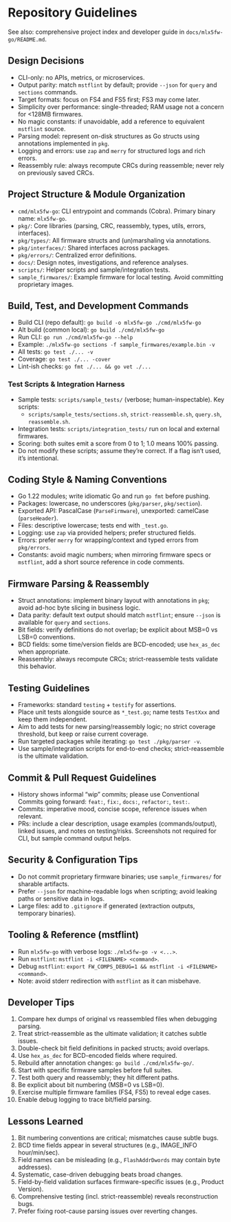 # Repository Guidelines

See also: comprehensive project index and developer guide in `docs/mlx5fw-go/README.md`.

## Design Decisions
- CLI-only: no APIs, metrics, or microservices.
- Output parity: match `mstflint` by default; provide `--json` for `query` and `sections` commands.
- Target formats: focus on FS4 and FS5 first; FS3 may come later.
- Simplicity over performance: single-threaded; RAM usage not a concern for <128MB firmwares.
- No magic constants: if unavoidable, add a reference to equivalent `mstflint` source.
- Parsing model: represent on-disk structures as Go structs using annotations implemented in `pkg`.
- Logging and errors: use `zap` and `merry` for structured logs and rich errors.
- Reassembly rule: always recompute CRCs during reassemble; never rely on previously saved CRCs.

## Project Structure & Module Organization
- `cmd/mlx5fw-go`: CLI entrypoint and commands (Cobra). Primary binary name: `mlx5fw-go`.
- `pkg/`: Core libraries (parsing, CRC, reassembly, types, utils, errors, interfaces).
- `pkg/types/`: All firmware structs and (un)marshaling via annotations.
- `pkg/interfaces/`: Shared interfaces across packages.
- `pkg/errors/`: Centralized error definitions.
- `docs/`: Design notes, investigations, and reference analyses.
- `scripts/`: Helper scripts and sample/integration tests.
- `sample_firmwares/`: Example firmware for local testing. Avoid committing proprietary images.

## Build, Test, and Development Commands
- Build CLI (repo default): `go build -o mlx5fw-go ./cmd/mlx5fw-go`
- Alt build (common local): `go build ./cmd/mlx5fw-go`
- Run CLI: `go run ./cmd/mlx5fw-go --help`
- Example: `./mlx5fw-go sections -f sample_firmwares/example.bin -v`
- All tests: `go test ./... -v`
- Coverage: `go test ./... -cover`
- Lint-ish checks: `go fmt ./... && go vet ./...`

### Test Scripts & Integration Harness
- Sample tests: `scripts/sample_tests/` (verbose; human-inspectable). Key scripts:
  - `scripts/sample_tests/sections.sh`, `strict-reassemble.sh`, `query.sh`, `reassemble.sh`.
- Integration tests: `scripts/integration_tests/` run on local and external firmwares.
- Scoring: both suites emit a score from 0 to 1; 1.0 means 100% passing.
- Do not modify these scripts; assume they’re correct. If a flag isn’t used, it’s intentional.

## Coding Style & Naming Conventions
- Go 1.22 modules; write idiomatic Go and run `go fmt` before pushing.
- Packages: lowercase, no underscores (`pkg/parser`, `pkg/section`).
- Exported API: PascalCase (`ParseFirmware`), unexported: camelCase (`parseHeader`).
- Files: descriptive lowercase; tests end with `_test.go`.
- Logging: use `zap` via provided helpers; prefer structured fields.
- Errors: prefer `merry` for wrapping/context and typed errors from `pkg/errors`.
- Constants: avoid magic numbers; when mirroring firmware specs or `mstflint`, add a short source reference in code comments.

## Firmware Parsing & Reassembly
- Struct annotations: implement binary layout with annotations in `pkg`; avoid ad-hoc byte slicing in business logic.
- Data parity: default text output should match `mstflint`; ensure `--json` is available for `query` and `sections`.
- Bit fields: verify definitions do not overlap; be explicit about MSB=0 vs LSB=0 conventions.
- BCD fields: some time/version fields are BCD-encoded; use `hex_as_dec` when appropriate.
- Reassembly: always recompute CRCs; strict-reassemble tests validate this behavior.

## Testing Guidelines
- Frameworks: standard `testing` + `testify` for assertions.
- Place unit tests alongside source as `*_test.go`; name tests `TestXxx` and keep them independent.
- Aim to add tests for new parsing/reassembly logic; no strict coverage threshold, but keep or raise current coverage.
- Run targeted packages while iterating: `go test ./pkg/parser -v`.
- Use sample/integration scripts for end-to-end checks; strict-reassemble is the ultimate validation.

## Commit & Pull Request Guidelines
- History shows informal “wip” commits; please use Conventional Commits going forward: `feat:`, `fix:`, `docs:`, `refactor:`, `test:`.
- Commits: imperative mood, concise scope, reference issues when relevant.
- PRs: include a clear description, usage examples (commands/output), linked issues, and notes on testing/risks. Screenshots not required for CLI, but sample command output helps.

## Security & Configuration Tips
- Do not commit proprietary firmware binaries; use `sample_firmwares/` for sharable artifacts.
- Prefer `--json` for machine-readable logs when scripting; avoid leaking paths or sensitive data in logs.
- Large files: add to `.gitignore` if generated (extraction outputs, temporary binaries).

## Tooling & Reference (mstflint)
- Run `mlx5fw-go` with verbose logs: `./mlx5fw-go -v <...>`.
- Run `mstflint`: `mstflint -i <FILENAME> <command>`.
- Debug `mstflint`: `export FW_COMPS_DEBUG=1 && mstflint -i <FILENAME> <command>`.
- Note: avoid stderr redirection with `mstflint` as it can misbehave.

## Developer Tips
1. Compare hex dumps of original vs reassembled files when debugging parsing.
2. Treat strict-reassemble as the ultimate validation; it catches subtle issues.
3. Double-check bit field definitions in packed structs; avoid overlaps.
4. Use `hex_as_dec` for BCD-encoded fields where required.
5. Rebuild after annotation changes: `go build ./cmd/mlx5fw-go/`.
6. Start with specific firmware samples before full suites.
7. Test both query and reassembly; they hit different paths.
8. Be explicit about bit numbering (MSB=0 vs LSB=0).
9. Exercise multiple firmware families (FS4, FS5) to reveal edge cases.
10. Enable debug logging to trace bit/field parsing.

## Lessons Learned
1. Bit numbering conventions are critical; mismatches cause subtle bugs.
2. BCD time fields appear in several structures (e.g., IMAGE_INFO hour/min/sec).
3. Field names can be misleading (e.g., `FlashAddrDwords` may contain byte addresses).
4. Systematic, case-driven debugging beats broad changes.
5. Field-by-field validation surfaces firmware-specific issues (e.g., Product Version).
6. Comprehensive testing (incl. strict-reassemble) reveals reconstruction bugs.
7. Prefer fixing root-cause parsing issues over reverting changes.
